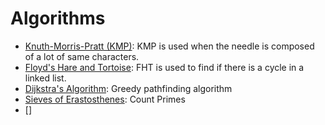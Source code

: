 # Algorithms

- [Knuth-Morris-Pratt (KMP)](https://github.com/JinhoLee93/Algorithms/blob/main/kmp.py): KMP is used when the needle is composed of a lot of same characters.
- [Floyd's Hare and Tortoise](): FHT is used to find if there is a cycle in a linked list.
- [Dijkstra's Algorithm](): Greedy pathfinding algorithm
- [Sieves of Erastosthenes](): Count Primes 
- []
